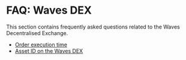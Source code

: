 # FAQ: Waves DEX

This section contains frequently asked questions related to the Waves Decentralised Exchange.

* [Order execution time](waves-dex/order-time.md)
* [Asset ID on the Waves DEX](waves-dex/asset-id.md)

